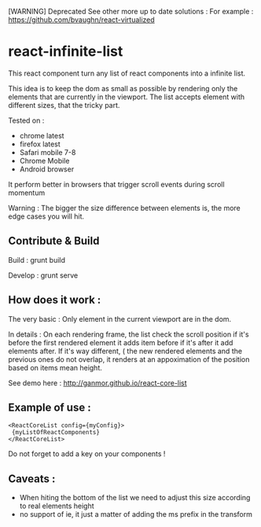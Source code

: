 [WARNING] Deprecated
See other more up to date solutions :
For example : https://github.com/bvaughn/react-virtualized

react-infinite-list
===================

This react component turn any list of react components into a infinite list.

This idea is to keep the dom as small as possible by rendering only the elements that are currently in the viewport.
The list accepts element with different sizes, that the tricky part.

Tested on :
- chrome latest
- firefox latest
- Safari mobile 7-8
- Chrome Mobile
- Android browser

It perform better in browsers that trigger scroll events during scroll momentum



Warning : The bigger the size difference between elements is, the more edge cases you will hit.


Contribute & Build
-------------------------

Build : grunt build

Develop : grunt serve

How does it work :
-----------------

The very basic : 
Only element in the current viewport are in the dom.

In details :
On each rendering frame, the list check the scroll position if it's before the first rendered element it adds item before if it's after it add elements after. 
If it's way different, ( the new rendered elements and the previous ones do not overlap, it renders at an appoximation of the position based on items mean height.

See demo here : http://ganmor.github.io/react-core-list



Example of use :
--------------
 ```
<ReactCoreList config={myConfig}>
  {myListOfReactComponents}
</ReactCoreList>
 ```
  Do not forget to add a key on your components !
 
Caveats :
------ 
- When hiting the bottom of the list we need to adjust this size according to real elements height
- no support of ie, it just a matter of adding the ms prefix in the transform

